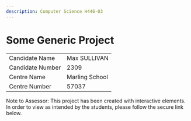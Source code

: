 ```yaml
---
description: Computer Science H446-03
---
```


# Some Generic Project

|                  |                |
| ---------------- | -------------- |
| Candidate Name   | Max SULLIVAN   |
| Candidate Number | 2309           |
| Centre Name      | Marling School |
| Centre Number    | 57037          |

Note to Assessor: This project has been created with interactive elements. In order to view as intended by the students, please follow the secure link below.
